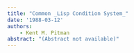 ```yaml
---
title: "Common _Lisp Condition System_"
date: '1988-03-12'
authors: 
    - Kent M. Pitman
abstract: "(Abstract not available)"
---
```


